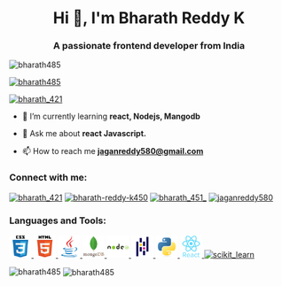 <h1 align="center">Hi 👋, I'm Bharath Reddy K</h1>
<h3 align="center">A passionate frontend developer from India</h3>

<p align="left"> <img src="https://komarev.com/ghpvc/?username=bharath485&label=Profile%20views&color=0e75b6&style=flat" alt="bharath485" /> </p>

<p align="left"> <a href="https://github.com/ryo-ma/github-profile-trophy"><img src="https://github-profile-trophy.vercel.app/?username=bharath485" alt="bharath485" /></a> </p>

<p align="left"> <a href="https://twitter.com/bharath_421" target="blank"><img src="https://img.shields.io/twitter/follow/bharath_421?logo=twitter&style=for-the-badge" alt="bharath_421" /></a> </p>

- 🌱 I’m currently learning **react, Nodejs, Mangodb**

- 💬 Ask me about **react Javascript.**

- 📫 How to reach me **jaganreddy580@gmail.com**

<h3 align="left">Connect with me:</h3>
<p align="left">
<a href="https://twitter.com/bharath_421" target="blank"><img align="center" src="https://raw.githubusercontent.com/rahuldkjain/github-profile-readme-generator/master/src/images/icons/Social/twitter.svg" alt="bharath_421" height="30" width="40" /></a>
<a href="https://linkedin.com/in/bharath-reddy-k450" target="blank"><img align="center" src="https://raw.githubusercontent.com/rahuldkjain/github-profile-readme-generator/master/src/images/icons/Social/linked-in-alt.svg" alt="bharath-reddy-k450" height="30" width="40" /></a>
<a href="https://instagram.com/bharath_451_" target="blank"><img align="center" src="https://raw.githubusercontent.com/rahuldkjain/github-profile-readme-generator/master/src/images/icons/Social/instagram.svg" alt="bharath_451_" height="30" width="40" /></a>
<a href="https://www.hackerrank.com/jaganreddy580" target="blank"><img align="center" src="https://raw.githubusercontent.com/rahuldkjain/github-profile-readme-generator/master/src/images/icons/Social/hackerrank.svg" alt="jaganreddy580" height="30" width="40" /></a>
</p>

<h3 align="left">Languages and Tools:</h3>
<p align="left"> <a href="https://www.w3schools.com/css/" target="_blank" rel="noreferrer"> <img src="https://raw.githubusercontent.com/devicons/devicon/master/icons/css3/css3-original-wordmark.svg" alt="css3" width="40" height="40"/> </a> <a href="https://www.w3.org/html/" target="_blank" rel="noreferrer"> <img src="https://raw.githubusercontent.com/devicons/devicon/master/icons/html5/html5-original-wordmark.svg" alt="html5" width="40" height="40"/> </a> <a href="https://www.java.com" target="_blank" rel="noreferrer"> <img src="https://raw.githubusercontent.com/devicons/devicon/master/icons/java/java-original.svg" alt="java" width="40" height="40"/> </a> <a href="https://www.mongodb.com/" target="_blank" rel="noreferrer"> <img src="https://raw.githubusercontent.com/devicons/devicon/master/icons/mongodb/mongodb-original-wordmark.svg" alt="mongodb" width="40" height="40"/> </a> <a href="https://nodejs.org" target="_blank" rel="noreferrer"> <img src="https://raw.githubusercontent.com/devicons/devicon/master/icons/nodejs/nodejs-original-wordmark.svg" alt="nodejs" width="40" height="40"/> </a> <a href="https://pandas.pydata.org/" target="_blank" rel="noreferrer"> <img src="https://raw.githubusercontent.com/devicons/devicon/2ae2a900d2f041da66e950e4d48052658d850630/icons/pandas/pandas-original.svg" alt="pandas" width="40" height="40"/> </a> <a href="https://www.python.org" target="_blank" rel="noreferrer"> <img src="https://raw.githubusercontent.com/devicons/devicon/master/icons/python/python-original.svg" alt="python" width="40" height="40"/> </a> <a href="https://reactjs.org/" target="_blank" rel="noreferrer"> <img src="https://raw.githubusercontent.com/devicons/devicon/master/icons/react/react-original-wordmark.svg" alt="react" width="40" height="40"/> </a> <a href="https://scikit-learn.org/" target="_blank" rel="noreferrer"> <img src="https://upload.wikimedia.org/wikipedia/commons/0/05/Scikit_learn_logo_small.svg" alt="scikit_learn" width="40" height="40"/> </a> </p>

<p><img align="left" src="https://github-readme-stats.vercel.app/api/top-langs?username=bharath485&show_icons=true&locale=en&layout=compact" alt="bharath485" /></p>

<p>&nbsp;<img align="center" src="https://github-readme-stats.vercel.app/api?username=bharath485&show_icons=true&locale=en" alt="bharath485" /></p>
